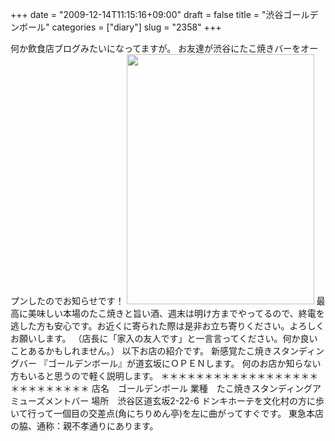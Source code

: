 +++
date = "2009-12-14T11:15:16+09:00"
draft = false
title = "渋谷ゴールデンボール"
categories = ["diary"]
slug = "2358"
+++

何か飲食店ブログみたいになってますが。
お友達が渋谷にたこ焼きバーをオープンしたのでお知らせです！
<img src="http://ieiriblog.img.jugem.jp/20091214_1519947.jpg" width="300" height="400" alt="" class="pict" />
最高に美味しい本場のたこ焼きと旨い酒、週末は明け方までやってるので、終電を逃した方も安心です。お近くに寄られた際は是非お立ち寄りください。よろしくお願いします。
（店長に「家入の友人です」と一言言ってください。何か良いことあるかもしれません。）
以下お店の紹介です。
新感覚たこ焼きスタンディングバー 『ゴールデンボール』が道玄坂にＯＰＥＮします。
何のお店か知らない方もいると思うので軽く説明します。
＊＊＊＊＊＊＊＊＊＊＊＊＊＊＊＊＊＊＊＊＊＊＊＊＊＊＊
店名　ゴールデンボール
業種　たこ焼きスタンディングアミューズメントバー
場所　渋谷区道玄坂2-22-6
ドンキホーテを文化村の方に歩いて行って一個目の交差点(角にちりめん亭)を左に曲がってすぐです。 東急本店の脇、通称：親不孝通りにあります。
